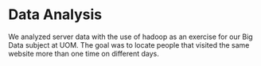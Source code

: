 # Data Analysis

We analyzed server data with the use of hadoop as an exercise for our Big Data subject at UOM. The goal was to locate people that visited the same website more than one time on different days.
